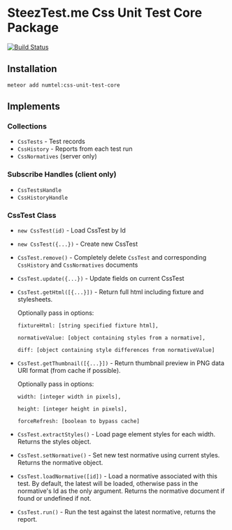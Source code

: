 # SteezTest.me Css Unit Test Core Package

[![Build Status](https://travis-ci.org/numtel/css-unit-test-core.svg?branch=master)](https://travis-ci.org/numtel/css-unit-test-core)

## Installation

    meteor add numtel:css-unit-test-core

## Implements

### Collections

* `CssTests` - Test records
* `CssHistory` - Reports from each test run
* `CssNormatives` (server only)

### Subscribe Handles (client only)

* `CssTestsHandle`
* `CssHistoryHandle`

### CssTest Class

* `new CssTest(id)` - Load CssTest by Id
* `new CssTest({...})` - Create new CssTest
* `CssTest.remove()` - Completely delete `CssTest` and corresponding `CssHistory` and `CssNormatives` documents
* `CssTest.update({...})` - Update fields on current CssTest
* `CssTest.getHtml([{...}])` - Return full html including fixture and stylesheets.

    Optionally pass in options:

    `fixtureHtml: [string specified fixture html],`

    `normativeValue: [object containing styles from a normative],`

    `diff: [object containing style differences from normativeValue]`

* `CssTest.getThumbnail([{...}])` - Return thumbnail preview in PNG data URI format (from cache if possible).

    Optionally pass in options:

    `width: [integer width in pixels],`

    `height: [integer height in pixels],`

    `forceRefresh: [boolean to bypass cache]`

* `CssTest.extractStyles()` - Load page element styles for each width. Returns the styles object.
* `CssTest.setNormative()` - Set new test normative using current styles. Returns the normative object.
* `CssTest.loadNormative([id])` - Load a normative associated with this test. By default, the latest will be loaded, otherwise pass in the normative's Id as the only argument. Returns the normative document if found or undefined if not.
* `CssTest.run()` - Run the test against the latest normative, returns the report.
